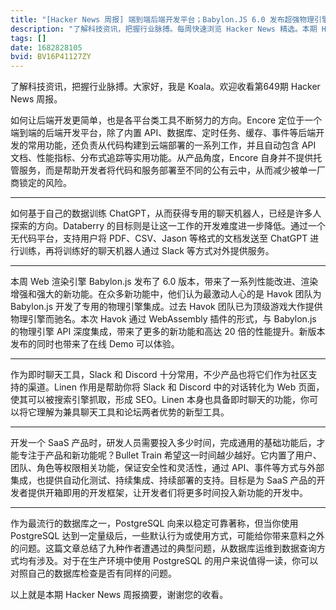```yaml
---
title: "[Hacker News 周报] 端到端后端开发平台；Babylon.JS 6.0 发布超强物理引擎；无代码训练自己的 ChatGPT 机器人"
description: "了解科技资讯，把握行业脉搏。每周快速浏览 Hacker News 精选。本期 Hacker Newsletter 地址: https://mailchi.mp/hackernewsletter/649"
tags: []
date: 1682828105
bvid: BV16P41127ZY
---
```

了解科技资讯，把握行业脉搏。大家好，我是 Koala。欢迎收看第649期 Hacker News 周报。

如何让后端开发更简单，也是各平台类工具不断努力的方向。Encore 定位于一个端到端的后端开发平台，除了内置 API、数据库、定时任务、缓存、事件等后端开发的常用功能，还负责从代码构建到云端部署的一系列工作，并且自动包含 API 文档、性能指标、分布式追踪等实用功能。从产品角度，Encore 自身并不提供托管服务，而是帮助开发者将代码和服务部署至不同的公有云中，从而减少被单一厂商锁定的风险。

---

如何基于自己的数据训练 ChatGPT，从而获得专用的聊天机器人，已经是许多人探索的方向。Databerry 的目标则是让这一工作的开发难度进一步降低。通过一个无代码平台，支持用户将 PDF、CSV、Jason 等格式的文档发送至 ChatGPT 进行训练，再将训练好的聊天机器人通过 Slack 等方式对外提供服务。

---

本周 Web 渲染引擎 Babylon.js 发布了 6.0 版本，带来了一系列性能改进、渲染增强和强大的新功能。在众多新功能中，他们认为最激动人心的是 Havok 团队为 Babylon.js 开发了专用的物理引擎集成。过去 Havok 团队已为顶级游戏大作提供物理引擎而驰名。本次 Havok 通过 WebAssembly 插件的形式，与 Babylon.js 的物理引擎 API 深度集成，带来了更多的新功能和高达 20 倍的性能提升。新版本发布的同时也带来了在线 Demo 可以体验。

---

作为即时聊天工具，Slack 和 Discord 十分常用，不少产品也将它们作为社区支持的渠道。Linen 作用是帮助你将 Slack 和 Discord 中的对话转化为 Web 页面，使其可以被搜索引擎抓取，形成 SEO。Linen 本身也具备即时聊天的功能，你可以将它理解为兼具聊天工具和论坛两者优势的新型工具。

---

开发一个 SaaS 产品时，研发人员需要投入多少时间，完成通用的基础功能后，才能专注于产品和新功能呢？Bullet Train 希望这一时间越少越好。它内置了用户、团队、角色等权限相关功能，保证安全性和灵活性，通过 API、事件等方式与外部集成，也提供自动化测试、持续集成、持续部署的支持。目标是为 SaaS 产品的开发者提供开箱即用的开发框架，让开发者们将更多时间投入新功能的开发中。

---

作为最流行的数据库之一，PostgreSQL 向来以稳定可靠著称，但当你使用 PostgreSQL 达到一定量级后，一些默认行为或使用方式，可能给你带来意料之外的问题。这篇文章总结了九种作者遭遇过的典型问题，从数据库运维到数据查询方式均有涉及。对于在生产环境中使用 PostgreSQL 的用户来说值得一读，你可以对照自己的数据库检查是否有同样的问题。

以上就是本期 Hacker News 周报摘要，谢谢您的收看。


